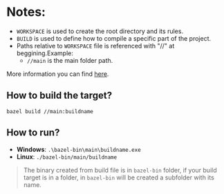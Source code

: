 # Notes:

- ```WORKSPACE``` is used to create the root directory and its rules.
- ```BUILD``` is used to define how to compile a specific part of the project.
- Paths relative to ```WORKSPACE``` file is referenced with "//" at beggining.Example:
    - ```//main``` is the main folder path.

More information you can find [here](https://bazel.build/tutorials/cpp).

## How to build the target?

```bazel build //main:buildname```

## How to run?
- **Windows**: ```.\bazel-bin\main\buildname.exe```
- **Linux**: ```./bazel-bin/main/buildname```

> The binary created from build file is in ```bazel-bin``` folder, if your build target is in a folder, in ```bazel-bin``` will be created a subfolder with its name.